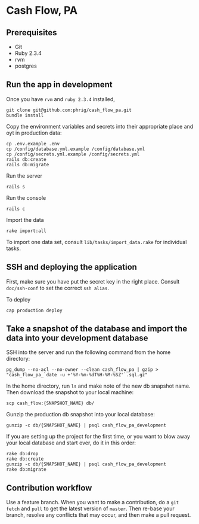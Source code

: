 # Cash Flow, PA

## Prerequisites

- Git
- Ruby 2.3.4
- rvm
- postgres

## Run the app in development

Once you have `rvm` and `ruby 2.3.4` installed,

    git clone git@github.com:phrig/cash_flow_pa.git
    bundle install

Copy the environment variables and secrets into their appropriate place and oyt in production data:

    cp .env.example .env
    cp /config/database.yml.example /config/database.yml
    cp /config/secrets.yml.example /config/secrets.yml
    rails db:create
    rails db:migrate

Run the server

    rails s

Run the console

    rails c

Import the data

    rake import:all

To import one data set, consult `lib/tasks/import_data.rake` for individual tasks.

## SSH and deploying the application

First, make sure you have put the secret key in the right place. Consult `doc/ssh-conf` to set the correct `ssh alias`.

To deploy

    cap production deploy

## Take a snapshot of the database and import the data into your development database

SSH into the server and run the following command from the home directory:

    pg_dump --no-acl --no-owner --clean cash_flow_pa | gzip > "cash_flow_pa_`date -u +'%Y-%m-%dT%H-%M-%SZ'`.sql.gz"

In the home directory, run `ls` and make note of the new db snapshot name. Then download the snapshot to your local machine:

    scp cash_flow:{SNAPSHOT_NAME} db/

Gunzip the production db snapshot into your local database:

    gunzip -c db/{SNAPSHOT_NAME} | psql cash_flow_pa_development

If you are setting up the project for the first time, or you want to blow away your local database and start over, do it in this order:

    rake db:drop
    rake db:create
    gunzip -c db/{SNAPSHOT_NAME} | psql cash_flow_pa_development
    rake db:migrate

## Contribution workflow

Use a feature branch. When you want to make a contribution, do a `git fetch` and `pull` to get the latest version of `master`. Then re-base your branch, resolve any conflicts that may occur, and then make a pull request.




